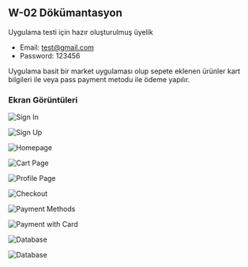 
## W-02 Dökümantasyon

Uygulama testi için hazır oluşturulmuş üyelik

- Email: test@gmail.com
- Password: 123456

Uygulama basit bir market uygulaması olup sepete eklenen 
ürünler kart bilgileri ile veya pass payment metodu 
ile ödeme yapılır.

### Ekran Görüntüleri

![Sign In](screenshots/sign_in.jpeg)

![Sign Up](screenshots/sign_up.jpeg)

![Homepage](screenshots/homepage.jpeg)

![Cart Page](screenshots/cart.jpeg)

![Profile Page](screenshots/profile.jpeg)

![Checkout](screenshots/checkout.jpeg)

![Payment Methods](screenshots/payment_method.jpeg)

![Payment with Card](screenshots/checkout_card.jpeg)

![Database](screenshots/db1.png)

![Database](screenshots/db2.png)